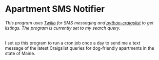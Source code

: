 # Apartment SMS Notifier
 
<h6>This program uses <a href="www.twilio.com">Twilio</a> for SMS messaging and <a href="https://pypi.org/project/python-craigslist/">python-craigslist</a> to get listings. The program is currently set to my search query.</h6>

I set up this program to run a cron job once a day to send me a text message of the latest Craigslist queries for dog-friendly apartments in the state of Maine.

